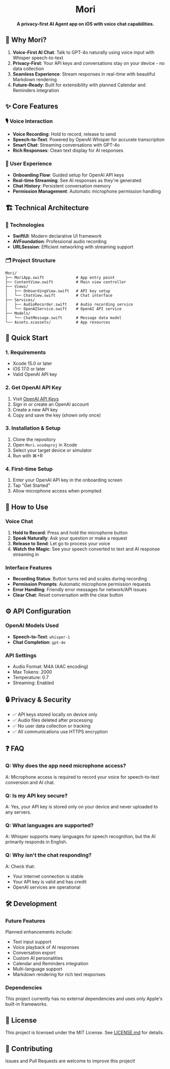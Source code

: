 <h1 align="center"> Mori </h1>

<h4 align="center">
    A privacy-first AI Agent app on iOS with voice chat capabilities.
</h4>

## 🤔 Why Mori?

1. **Voice-First AI Chat**: Talk to GPT-4o naturally using voice input with Whisper speech-to-text
2. **Privacy-First**: Your API keys and conversations stay on your device - no data collection
3. **Seamless Experience**: Stream responses in real-time with beautiful Markdown rendering
4. **Future-Ready**: Built for extensibility with planned Calendar and Reminders integration

## ✨ Core Features

### 🎙️ Voice Interaction
- **Voice Recording**: Hold to record, release to send
- **Speech-to-Text**: Powered by OpenAI Whisper for accurate transcription
- **Smart Chat**: Streaming conversations with GPT-4o
- **Rich Responses**: Clean text display for AI responses

### 🚀 User Experience
- **Onboarding Flow**: Guided setup for OpenAI API keys
- **Real-time Streaming**: See AI responses as they're generated
- **Chat History**: Persistent conversation memory
- **Permission Management**: Automatic microphone permission handling

## 🏗️ Technical Architecture

### 📱 Technologies
- **SwiftUI**: Modern declarative UI framework
- **AVFoundation**: Professional audio recording
- **URLSession**: Efficient networking with streaming support

### 🗂️ Project Structure
```
Mori/
├── MoriApp.swift              # App entry point
├── ContentView.swift          # Main view controller
├── Views/
│   ├── OnboardingView.swift   # API key setup
│   └── ChatView.swift         # Chat interface
├── Services/
│   ├── AudioRecorder.swift    # Audio recording service
│   └── OpenAIService.swift    # OpenAI API service
├── Models/
│   └── ChatMessage.swift      # Message data model
└── Assets.xcassets/           # App resources
```

## 🚀 Quick Start

### 1. Requirements
- Xcode 15.0 or later
- iOS 17.0 or later
- Valid OpenAI API key

### 2. Get OpenAI API Key
1. Visit [OpenAI API Keys](https://platform.openai.com/api-keys)
2. Sign in or create an OpenAI account
3. Create a new API key
4. Copy and save the key (shown only once)

### 3. Installation & Setup
1. Clone the repository
2. Open `Mori.xcodeproj` in Xcode
3. Select your target device or simulator
4. Run with ⌘+R

### 4. First-time Setup
1. Enter your OpenAI API key in the onboarding screen
2. Tap "Get Started"
3. Allow microphone access when prompted

## 💬 How to Use

### Voice Chat
1. **Hold to Record**: Press and hold the microphone button
2. **Speak Naturally**: Ask your question or make a request
3. **Release to Send**: Let go to process your voice
4. **Watch the Magic**: See your speech converted to text and AI response streaming in

### Interface Features
- **Recording Status**: Button turns red and scales during recording
- **Permission Prompts**: Automatic microphone permission requests
- **Error Handling**: Friendly error messages for network/API issues
- **Clear Chat**: Reset conversation with the clear button

## ⚙️ API Configuration

### OpenAI Models Used
- **Speech-to-Text**: `whisper-1`
- **Chat Completion**: `gpt-4o`

### API Settings
- Audio Format: M4A (AAC encoding)
- Max Tokens: 2000
- Temperature: 0.7
- Streaming: Enabled

## 🔒 Privacy & Security

- ✅ API keys stored locally on device only
- ✅ Audio files deleted after processing
- ✅ No user data collection or tracking
- ✅ All communications use HTTPS encryption

## ❓ FAQ

### Q: Why does the app need microphone access?
A: Microphone access is required to record your voice for speech-to-text conversion and AI chat.

### Q: Is my API key secure?
A: Yes, your API key is stored only on your device and never uploaded to any servers.

### Q: What languages are supported?
A: Whisper supports many languages for speech recognition, but the AI primarily responds in English.

### Q: Why isn't the chat responding?
A: Check that:
- Your internet connection is stable
- Your API key is valid and has credit
- OpenAI services are operational

## 🛠️ Development

### Future Features
Planned enhancements include:
- Text input support
- Voice playback of AI responses
- Conversation export
- Custom AI personalities
- Calendar and Reminders integration
- Multi-language support
- Markdown rendering for rich text responses

### Dependencies
This project currently has no external dependencies and uses only Apple's built-in frameworks.

## 📄 License

This project is licensed under the MIT License. See [LICENSE.md](LICENSE.md) for details.

## 🤝 Contributing

Issues and Pull Requests are welcome to improve this project!

